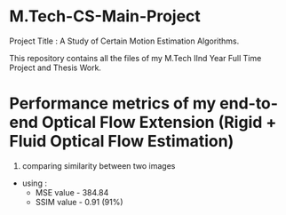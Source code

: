 # M.Tech-CS-Main-Project

Project Title : A Study of Certain Motion Estimation Algorithms.

This repository contains all the files of my M.Tech IInd Year Full Time Project and Thesis Work.

# Performance metrics of my end-to-end Optical Flow Extension (Rigid + Fluid Optical Flow Estimation)
1. comparing similarity between two images
  * using :
    - MSE value - 384.84
    - SSIM value - 0.91 (91%)


